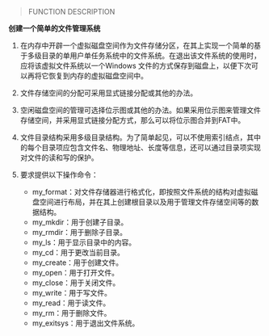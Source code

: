 >FUNCTION DESCRIPTION

**创建一个简单的文件管理系统**
<p>

1. 在内存中开辟一个虚拟磁盘空间作为文件存储分区，在其上实现一个简单的基于多级目录的单用户单任务系统中的文件系统。在退出该文件系统的使用时，应将该虚拟文件系统以一个Windows 文件的方式保存到磁盘上，以便下次可以再将它恢复到内存的虚拟磁盘空间中。

2. 文件存储空间的分配可采用显式链接分配或其他的办法。

3. 空闲磁盘空间的管理可选择位示图或其他的办法。如果采用位示图来管理文件存储空间，并采用显式链接分配方式，那么可以将位示图合并到FAT中。

4. 文件目录结构采用多级目录结构。为了简单起见，可以不使用索引结点，其中的每个目录项应包含文件名、物理地址、长度等信息，还可以通过目录项实现对文件的读和写的保护。

5. 要求提供以下操作命令：
	- my_format：对文件存储器进行格式化，即按照文件系统的结构对虚拟磁盘空间进行布局，并在其上创建根目录以及用于管理文件存储空间等的数据结构。
	- my_mkdir：用于创建子目录。
	- my_rmdir：用于删除子目录。
	- my_ls：用于显示目录中的内容。
	- my_cd：用于更改当前目录。
	- my_create：用于创建文件。
	- my_open：用于打开文件。
	- my_close：用于关闭文件。
	- my_write：用于写文件。
	- my_read：用于读文件。
	- my_rm：用于删除文件。
	- my_exitsys：用于退出文件系统。
